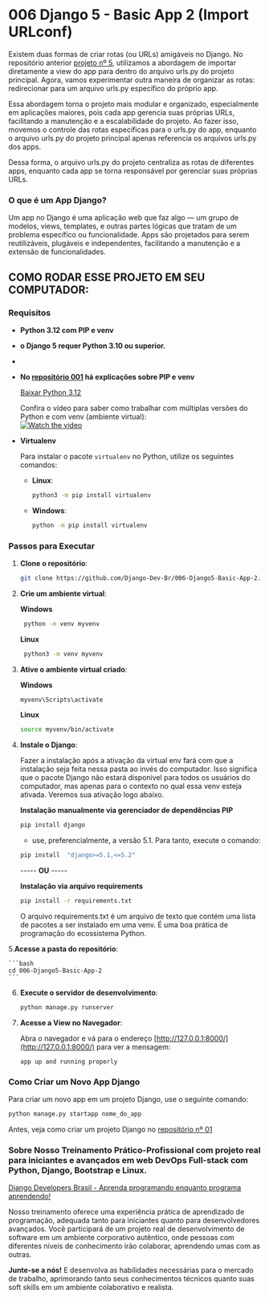 
# 006 Django 5 - Basic App 2 (Import URLconf)

Existem duas formas de criar rotas (ou URLs) amigáveis no Django. No repositório anterior [projeto nº 5](https://github.com/Django-Dev-Br/005-Django5-Basic-App), utilizamos a abordagem de importar diretamente a view do app para dentro do arquivo urls.py do projeto principal. Agora, vamos experimentar outra maneira de organizar as rotas: redirecionar para um arquivo urls.py específico do próprio app.

Essa abordagem torna o projeto mais modular e organizado, especialmente em aplicações maiores, pois cada app gerencia suas próprias URLs, facilitando a manutenção e a escalabilidade do projeto. Ao fazer isso, movemos o controle das rotas específicas para o urls.py do app, enquanto o arquivo urls.py do projeto principal apenas referencia os arquivos urls.py dos apps.

Dessa forma, o arquivo urls.py do projeto centraliza as rotas de diferentes apps, enquanto cada app se torna responsável por gerenciar suas próprias URLs.


### O que é um App Django?

Um app no Django é uma aplicação web que faz algo — um grupo de modelos, views, templates, e outras partes lógicas que tratam de um problema específico ou funcionalidade. Apps são projetados para serem reutilizáveis, plugáveis e independentes, facilitando a manutenção e a extensão de funcionalidades.

## COMO RODAR ESSE PROJETO EM SEU COMPUTADOR:

### Requisitos

- **Python 3.12 com PIP e venv**
- **o Django 5 requer Python 3.10 ou superior.**
- 
- **No [repositório 001](https://github.com/Django-Dev-Br/001-django4-basic-project) há explicações sobre PIP e venv**
  
  [Baixar Python 3.12](https://www.python.org/downloads/release/python-3122/)

  Confira o vídeo para saber como trabalhar com múltiplas versões do Python e com venv (ambiente virtual):  
  [![Watch the video](https://img.youtube.com/vi/eetDeQrv0Rs/0.jpg)](https://youtu.be/eetDeQrv0Rs)

- **Virtualenv**

  Para instalar o pacote `virtualenv` no Python, utilize os seguintes comandos:

  - **Linux**:
    ```bash
    python3 -m pip install virtualenv
    ```

  - **Windows**:
    ```bash
    python -m pip install virtualenv
    ```

### Passos para Executar

1. **Clone o repositório**:
    ```bash
    git clone https://github.com/Django-Dev-Br/006-Django5-Basic-App-2.git
    ```

2. **Crie um ambiente virtual**:
   
    **Windows**
    ```bash
     python -m venv myvenv  
    ```
   **Linux**
    ```bash
     python3 -m venv myvenv  
    ```

3. **Ative o ambiente virtual criado**:
   
    **Windows**
    ```bash
    myvenv\Scripts\activate  
    ```

   **Linux**
    ```bash
    source myvenv/bin/activate  
    ```

4. **Instale o Django**:

   Fazer a instalação após a ativação da virtual env fará com que a instalação seja feita nessa pasta ao invés do computador. Isso significa que o pacote Django não estará disponivel para todos os usuários do computador, mas apenas para o contexto no qual essa venv esteja ativada. Veremos sua ativação logo abaixo.

    **Instalação manualmente via gerenciador de dependências PIP**
    ```bash
    pip install django
    ```
    - use, preferencialmente, a versão 5.1. Para tanto, execute o comando:

     ```bash
    pip install  "django>=5.1,<=5.2"
    ```

    ----- **OU** -----

    **Instalação via arquivo requirements**
    ```bash
    pip install -r requirements.txt
    ```
    O arquivo requirements.txt é um arquivo de texto que contém uma lista de pacotes a ser instalado em uma venv. É uma boa prática de programação do ecossistema Python.
    

5.**Acesse a pasta do repositório**:

    ```bash
    cd 006-Django5-Basic-App-2
    ```
    
6. **Execute o servidor de desenvolvimento**:
   
    ```python
    python manage.py runserver
    ```

7. **Acesse a View no Navegador**:

   Abra o navegador e vá para o endereço [http://127.0.0.1:8000/](http://127.0.0.1:8000/) para ver a mensagem:

   ```
   app up and running properly
   ```


### Como Criar um Novo App Django

Para criar um novo app em um projeto Django, use o seguinte comando:

```python
python manage.py startapp nome_do_app
```
Antes, veja como criar um projeto Django no [repositório nº 01](https://github.com/Django-Dev-Br/001-django5-basic-project/tree/main)

### Sobre Nosso Treinamento Prático-Profissional com projeto real para iniciantes e avançados em web DevOps Full-stack com Python, Django, Bootstrap e Linux.

[Django Developers Brasil - Aprenda programando enquanto programa aprendendo!](https://django.dev.br/)

Nosso treinamento oferece uma experiência prática de aprendizado de programação, adequada tanto para iniciantes quanto para desenvolvedores avançados. Você participará de um projeto real de desenvolvimento de software em um ambiente corporativo autêntico, onde pessoas com diferentes níveis de conhecimento irão colaborar, aprendendo umas com as outras.

**Junte-se a nós!** E desenvolva as habilidades necessárias para o mercado de trabalho, aprimorando tanto seus conhecimentos técnicos quanto suas soft skills em um ambiente colaborativo e realista.
